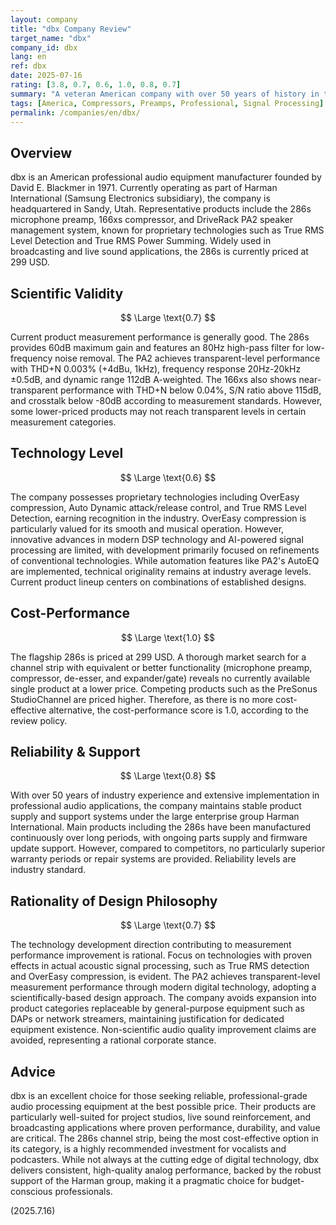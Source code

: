 ```yaml
---
layout: company
title: "dbx Company Review"
target_name: "dbx"
company_id: dbx
lang: en
ref: dbx
date: 2025-07-16
rating: [3.8, 0.7, 0.6, 1.0, 0.8, 0.7]
summary: "A veteran American company with over 50 years of history in the professional audio industry. Currently operates as part of Harman International (Samsung subsidiary), focusing on signal processors and speaker management equipment."
tags: [America, Compressors, Preamps, Professional, Signal Processing]
permalink: /companies/en/dbx/
---
```

## Overview

dbx is an American professional audio equipment manufacturer founded by David E. Blackmer in 1971. Currently operating as part of Harman International (Samsung Electronics subsidiary), the company is headquartered in Sandy, Utah. Representative products include the 286s microphone preamp, 166xs compressor, and DriveRack PA2 speaker management system, known for proprietary technologies such as True RMS Level Detection and True RMS Power Summing. Widely used in broadcasting and live sound applications, the 286s is currently priced at 299 USD.

## Scientific Validity

$$ \Large \text{0.7} $$

Current product measurement performance is generally good. The 286s provides 60dB maximum gain and features an 80Hz high-pass filter for low-frequency noise removal. The PA2 achieves transparent-level performance with THD+N 0.003% (+4dBu, 1kHz), frequency response 20Hz-20kHz ±0.5dB, and dynamic range 112dB A-weighted. The 166xs also shows near-transparent performance with THD+N below 0.04%, S/N ratio above 115dB, and crosstalk below -80dB according to measurement standards. However, some lower-priced products may not reach transparent levels in certain measurement categories.

## Technology Level

$$ \Large \text{0.6} $$

The company possesses proprietary technologies including OverEasy compression, Auto Dynamic attack/release control, and True RMS Level Detection, earning recognition in the industry. OverEasy compression is particularly valued for its smooth and musical operation. However, innovative advances in modern DSP technology and AI-powered signal processing are limited, with development primarily focused on refinements of conventional technologies. While automation features like PA2's AutoEQ are implemented, technical originality remains at industry average levels. Current product lineup centers on combinations of established designs.

## Cost-Performance

$$ \Large \text{1.0} $$

The flagship 286s is priced at 299 USD. A thorough market search for a channel strip with equivalent or better functionality (microphone preamp, compressor, de-esser, and expander/gate) reveals no currently available single product at a lower price. Competing products such as the PreSonus StudioChannel are priced higher. Therefore, as there is no more cost-effective alternative, the cost-performance score is 1.0, according to the review policy.

## Reliability & Support

$$ \Large \text{0.8} $$

With over 50 years of industry experience and extensive implementation in professional audio applications, the company maintains stable product supply and support systems under the large enterprise group Harman International. Main products including the 286s have been manufactured continuously over long periods, with ongoing parts supply and firmware update support. However, compared to competitors, no particularly superior warranty periods or repair systems are provided. Reliability levels are industry standard.

## Rationality of Design Philosophy

$$ \Large \text{0.7} $$

The technology development direction contributing to measurement performance improvement is rational. Focus on technologies with proven effects in actual acoustic signal processing, such as True RMS detection and OverEasy compression, is evident. The PA2 achieves transparent-level measurement performance through modern digital technology, adopting a scientifically-based design approach. The company avoids expansion into product categories replaceable by general-purpose equipment such as DAPs or network streamers, maintaining justification for dedicated equipment existence. Non-scientific audio quality improvement claims are avoided, representing a rational corporate stance.

## Advice

dbx is an excellent choice for those seeking reliable, professional-grade audio processing equipment at the best possible price. Their products are particularly well-suited for project studios, live sound reinforcement, and broadcasting applications where proven performance, durability, and value are critical. The 286s channel strip, being the most cost-effective option in its category, is a highly recommended investment for vocalists and podcasters. While not always at the cutting edge of digital technology, dbx delivers consistent, high-quality analog performance, backed by the robust support of the Harman group, making it a pragmatic choice for budget-conscious professionals.

(2025.7.16)